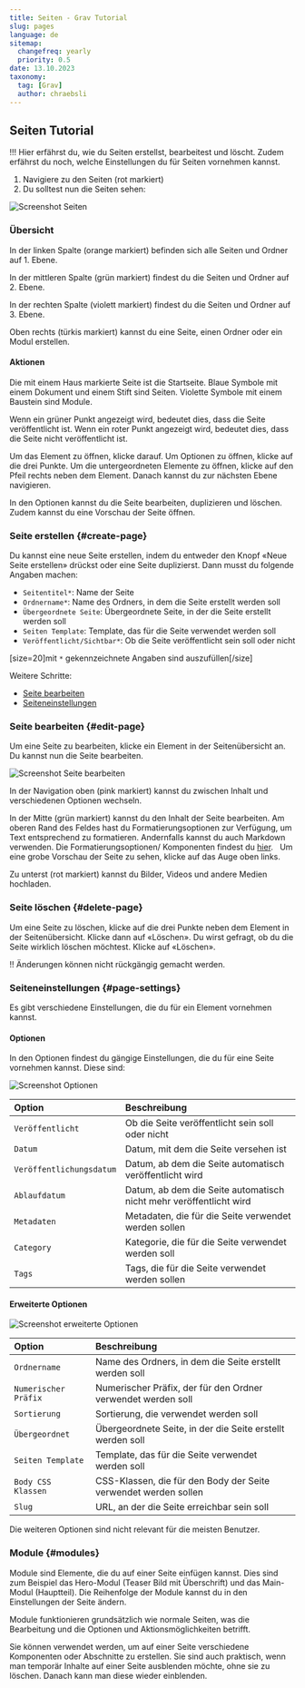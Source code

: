 ```yaml
---
title: Seiten - Grav Tutorial
slug: pages
language: de
sitemap:
  changefreq: yearly
  priority: 0.5
date: 13.10.2023
taxonomy:
  tag: [Grav]
  author: chraebsli
---
```


## Seiten Tutorial

!!! Hier erfährst du, wie du Seiten erstellst, bearbeitest und löscht. Zudem erfährst du noch, welche Einstellungen du für Seiten vornehmen kannst.

1. Navigiere zu den Seiten (rot markiert)
2. Du solltest nun die Seiten sehen:

![Screenshot Seiten](pages.webp)

### Übersicht

In der linken Spalte (orange markiert) befinden sich alle Seiten und Ordner auf 1. Ebene.

In der mittleren Spalte (grün markiert) findest du die Seiten und Ordner auf 2. Ebene.

In der rechten Spalte (violett markiert) findest du die Seiten und Ordner auf 3. Ebene.

Oben rechts (türkis markiert) kannst du eine Seite, einen Ordner oder ein Modul erstellen.

#### Aktionen

Die mit einem Haus markierte Seite ist die Startseite. Blaue Symbole mit einem Dokument und einem Stift sind Seiten. Violette Symbole mit einem Baustein sind Module.

Wenn ein grüner Punkt angezeigt wird, bedeutet dies, dass die Seite veröffentlicht ist. Wenn ein roter Punkt angezeigt wird, bedeutet dies, dass die Seite nicht veröffentlicht ist.

Um das Element zu öffnen, klicke darauf. Um Optionen zu öffnen, klicke auf die drei Punkte. Um die untergeordneten Elemente zu öffnen, klicke auf den Pfeil rechts neben dem Element. Danach kannst du zur nächsten Ebene navigieren.

In den Optionen kannst du die Seite bearbeiten, duplizieren und löschen. Zudem kannst du eine Vorschau der Seite öffnen.

### Seite erstellen {#create-page}

Du kannst eine neue Seite erstellen, indem du entweder den Knopf «Neue Seite erstellen» drückst oder eine Seite duplizierst. Dann musst du folgende Angaben machen:

- `Seitentitel*`: Name der Seite
- `Ordnername*`: Name des Ordners, in dem die Seite erstellt werden soll
- `Übergeordnete Seite`: Übergeordnete Seite, in der die Seite erstellt werden soll
- `Seiten Template`: Template, das für die Seite verwendet werden soll
- `Veröffentlicht/Sichtbar*`: Ob die Seite veröffentlicht sein soll oder nicht

[size=20]mit `*` gekennzeichnete Angaben sind auszufüllen[/size]

Weitere Schritte:

- [Seite bearbeiten](#seite-bearbeiten)
- [Seiteneinstellungen](#seiteneinstellungen)

### Seite bearbeiten {#edit-page}

Um eine Seite zu bearbeiten, klicke ein Element in der Seitenübersicht an. Du kannst nun die Seite bearbeiten.

![Screenshot Seite bearbeiten](edit-page.webp)

In der Navigation oben (pink markiert) kannst du zwischen Inhalt und verschiedenen Optionen wechseln.

In der Mitte (grün markiert) kannst du den Inhalt der Seite bearbeiten. Am oberen Rand des Feldes hast du Formatierungsoptionen zur Verfügung, um Text entsprechend zu formatieren. Andernfalls kannst du auch Markdown verwenden. Die Formatierungsoptionen/ Komponenten findest du [hier](/komponenten).  
Um eine grobe Vorschau der Seite zu sehen, klicke auf das Auge oben links.

Zu unterst (rot markiert) kannst du Bilder, Videos und andere Medien hochladen.

### Seite löschen {#delete-page}

Um eine Seite zu löschen, klicke auf die drei Punkte neben dem Element in der Seitenübersicht. Klicke dann auf «Löschen». Du wirst gefragt, ob du die Seite wirklich löschen möchtest. Klicke auf «Löschen».

!! Änderungen können nicht rückgängig gemacht werden.

### Seiteneinstellungen {#page-settings}

Es gibt verschiedene Einstellungen, die du für ein Element vornehmen kannst.

#### Optionen

In den Optionen findest du gängige Einstellungen, die du für eine Seite vornehmen kannst. Diese sind:

![Screenshot Optionen](options.webp)

| Option                   | Beschreibung                                                       |
|:------------------------ |:------------------------------------------------------------------ |
| `Veröffentlicht`         | Ob die Seite veröffentlicht sein soll oder nicht                   |
| `Datum`                  | Datum, mit dem die Seite versehen ist                              |
| `Veröffentlichungsdatum` | Datum, ab dem die Seite automatisch veröffentlicht wird            |
| `Ablaufdatum`            | Datum, ab dem die Seite automatisch nicht mehr veröffentlicht wird |
| `Metadaten`              | Metadaten, die für die Seite verwendet werden sollen               |
| `Category`               | Kategorie, die für die Seite verwendet werden soll                 |
| `Tags`                   | Tags, die für die Seite verwendet werden sollen                    |

#### Erweiterte Optionen

![Screenshot erweiterte Optionen](advanced-options.webp)

| Option                   | Beschreibung                                                    |
|:------------------------ |:--------------------------------------------------------------- |
| `Ordnername`             | Name des Ordners, in dem die Seite erstellt werden soll         |
| `Numerischer Präfix`     | Numerischer Präfix, der für den Ordner verwendet werden soll    |
| `Sortierung`             | Sortierung, die verwendet werden soll                           |
| `Übergeordnet`           | Übergeordnete Seite, in der die Seite erstellt werden soll      |
| `Seiten Template`        | Template, das für die Seite verwendet werden soll               |
| `Body CSS Klassen`       | CSS-Klassen, die für den Body der Seite verwendet werden sollen |
| `Slug`                   | URL, an der die Seite erreichbar sein soll                      |

Die weiteren Optionen sind nicht relevant für die meisten Benutzer.

### Module {#modules}

Module sind Elemente, die du auf einer Seite einfügen kannst. Dies sind zum Beispiel das Hero-Modul (Teaser Bild mit Überschrift) und das Main-Modul (Hauptteil). Die Reihenfolge der Module kannst du in den Einstellungen der Seite ändern.

Module funktionieren grundsätzlich wie normale Seiten, was die Bearbeitung und die Optionen und Aktionsmöglichkeiten betrifft.

Sie können verwendet werden, um auf einer Seite verschiedene Komponenten oder Abschnitte zu erstellen. Sie sind auch praktisch, wenn man temporär Inhalte auf einer Seite ausblenden möchte, ohne sie zu löschen. Danach kann man diese wieder einblenden.
